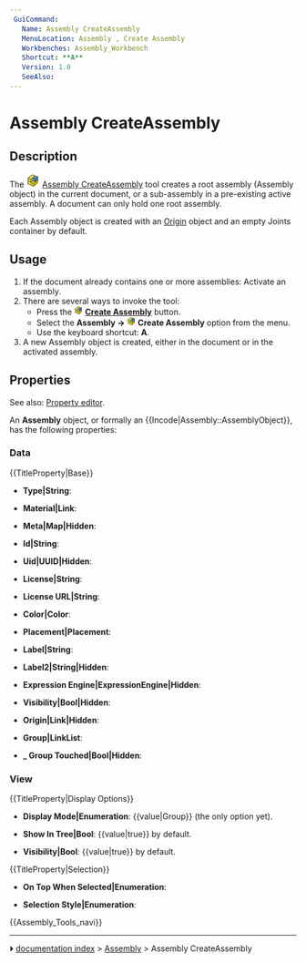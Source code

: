 ```yaml
---
 GuiCommand:
   Name: Assembly CreateAssembly
   MenuLocation: Assembly , Create Assembly
   Workbenches: Assembly_Workbench
   Shortcut: **A**
   Version: 1.0
   SeeAlso: 
---
```


# Assembly CreateAssembly

## Description

The <img alt="" src=images/Assembly_CreateAssembly.svg  style="width:24px;"> [Assembly CreateAssembly](Assembly_CreateAssembly.md) tool creates a root assembly (Assembly object) in the current document, or a sub-assembly in a pre-existing active assembly. A document can only hold one root assembly.

Each Assembly object is created with an [Origin](App_OriginGroupExtension.md) object and an empty Joints container by default.

## Usage

1.  If the document already contains one or more assemblies: Activate an assembly.
2.  There are several ways to invoke the tool:
    -   Press the **<img src="images/Assembly_CreateAssembly.svg" width=16px> [Create Assembly](Assembly_CreateAssembly.md)** button.
    -   Select the **Assembly → <img src="images/Assembly_CreateAssembly.svg" width=16px> Create Assembly** option from the menu.
    -   Use the keyboard shortcut: **A**.
3.  A new Assembly object is created, either in the document or in the activated assembly.

## Properties

See also: [Property editor](Property_editor.md).

An **Assembly** object, or formally an {{Incode|Assembly::AssemblyObject}}, has the following properties:

### Data


{{TitleProperty|Base}}

-    **Type|String**:

-    **Material|Link**:

-    **Meta|Map|Hidden**:

-    **Id|String**:

-    **Uid|UUID|Hidden**:

-    **License|String**:

-    **License URL|String**:

-    **Color|Color**:

-    **Placement|Placement**:

-    **Label|String**:

-    **Label2|String|Hidden**:

-    **Expression Engine|ExpressionEngine|Hidden**:

-    **Visibility|Bool|Hidden**:

-    **Origin|Link|Hidden**:

-    **Group|LinkList**:

-    **_ Group Touched|Bool|Hidden**:

### View


{{TitleProperty|Display Options}}

-    **Display Mode|Enumeration**: {{value|Group}} (the only option yet).

-    **Show In Tree|Bool**: {{value|true}} by default.

-    **Visibility|Bool**: {{value|true}} by default.


{{TitleProperty|Selection}}

-    **On Top When Selected|Enumeration**:

-    **Selection Style|Enumeration**:




 {{Assembly_Tools_navi}}



---
⏵ [documentation index](../README.md) > [Assembly](Assembly_Workbench.md) > Assembly CreateAssembly

